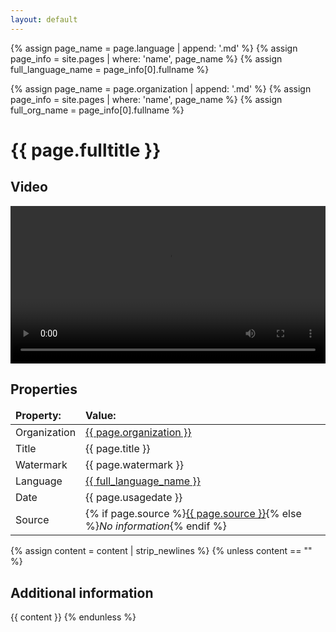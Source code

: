 ```yaml
---
layout: default
---
```

{% assign page_name = page.language | append: '.md' %}
{% assign page_info = site.pages | where: 'name', page_name %}
{% assign full_language_name = page_info[0].fullname %}

{% assign page_name = page.organization | append: '.md' %}
{% assign page_info = site.pages | where: 'name', page_name %}
{% assign full_org_name = page_info[0].fullname %}
<h1> {{ page.fulltitle }} </h1>
<h2> Video </h2>

<video src="../media/{{ page.organization }}-{{ page.title }}-{{ page.watermark }}-{{ page.language }}-{{page.usagedate}}.mp4" controls style="width: 100%;"></video>

<h2> Properties </h2>

<table>
    <thead>
        <tr>
            <td><b>Property:</b></td>
            <td><b>Value:</b></td>
        </tr>
    </thead>
    <tr>
        <td>Organization</td>
        <td><a title="{{ full_org_name }}" href="/categories/org/{{ page.organization }}">{{ page.organization }}</a></td>
    </tr>
    <tr>
        <td>Title</td>
        <td>{{ page.title }}</td>
    </tr>
    <tr>
        <td>Watermark</td>
        <td>{{ page.watermark }}</td>
    </tr>
    <tr>
        <td>Language</td>
        <td><a href="/categories/language/{{ page.language }}">{{ full_language_name }}</a></td>
    </tr>
    <tr>
        <td>Date</td>
        <td>{{ page.usagedate }}</td>
    </tr>
    <tr>
        <td>Source</td>
        <td>{% if page.source %}<a href="{{page.sourceurl}}">{{ page.source }}</a>{% else %}<i>No information</i>{% endif %}</td>
    </tr>
</table>

{% assign content = content | strip_newlines %}
{% unless content == "" %}
<h2> Additional information </h2>
{{ content }}
{% endunless %}
